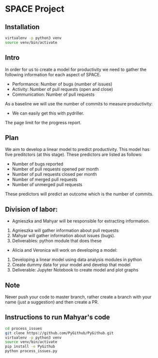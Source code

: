 # SPACE Project

## Installation

```sh
virtualenv -p python3 venv
source venv/bin/activate
```

## Intro

In order for us to create a model for productivity we need to gather the following
information for each aspect of SPACE.

* Performance: Number of bugs (number of issues)
* Activity: Number of pull requests (open and close)
* Communication: Number of pull requests

As a baseline we will use the number of commits to measure productivity:

* We can easily get this with pydriller.

The page limit for the progress report.

## Plan

We aim to develop a linear model to predict productivity. This model has five
preditctors (at this stage). These predictors are listed as follows:

* Number of bugs reported
* Number of pull requests opened per month
* Number of pull requests closed per month
* Number of merged pull requests
* Number of unmerged pull requests

These predictors will predict an outcome which is the number of commits.

## Division of labor:

* Agnieszka and Mahyar will be responsible for extracting information.
1. Agnieszka will gather information about pull requests
2. Mahyar will gather information about issues (bugs).
3. Deliverables: python module that does these

* Alicia and Veronica will work on developing a model:
1. Developing a linear model using data analysis modules in python
2. Create dummy data for your model and develop that model
3. Deliverable: Jupyter Notebook to create model and plot graphs

## Note

Never push your code to master branch, rather create a branch with your name (just a suggestion) and then create a PR.

## Instructions to run Mahyar's code
```sh
cd process_issues
git clone https://github.com/PyGithub/PyGithub.git
virtualenv -p python3 venv
source venv/bin/activate
pip install -e PyGithub
python process_issues.py
```